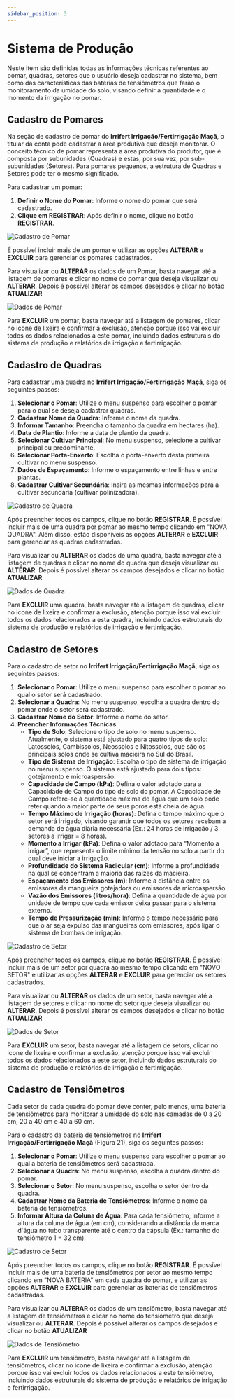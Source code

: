 ```yaml
---
sidebar_position: 3
---
```


# Sistema de Produção

Neste item são definidas todas as informações técnicas referentes ao pomar, quadras, setores que o usuário deseja cadastrar no sistema, bem como das características das baterias de tensiômetros que farão o monitoramento da umidade do solo, visando definir a quantidade e o momento da irrigação no pomar.

## Cadastro de Pomares

Na seção de cadastro de pomar do **Irrifert Irrigação/Fertirrigação Maçã**, o titular da conta pode cadastrar a área produtiva que deseja monitorar. O conceito técnico de pomar representa a área produtiva do produtor, que é composta por subunidades (Quadras) e estas, por sua vez, por sub-subunidades (Setores). Para pomares pequenos, a estrutura de Quadras e Setores pode ter o mesmo significado.

Para cadastrar um pomar:

1. **Definir o Nome do Pomar**: Informe o nome do pomar que será cadastrado.
2. **Clique em REGISTRAR**: Após definir o nome, clique no botão **REGISTRAR**.

![Cadastro de Pomar](https://github.com/user-attachments/assets/04feaf2e-0f28-4ded-834c-79e994831eab)

É possível incluir mais de um pomar e utilizar as opções **ALTERAR** e **EXCLUIR** para gerenciar os pomares cadastrados.

Para visualizar ou **ALTERAR** os dados de um Pomar, basta navegar até a listagem de pomares e clicar no nome do pomar que deseja visualizar ou **ALTERAR**. Depois é possível alterar os campos desejados e clicar no botão **ATUALIZAR**

![Dados de Pomar](https://github.com/user-attachments/assets/5358e705-76b7-498c-8c4a-55fc70575e10)

Para **EXCLUIR** um pomar, basta navegar até a listagem de pomares, clicar no icone de lixeira e confirmar a exclusão, atenção porque isso vai excluir todos os dados relacionados a este pomar, incluindo dados estruturais do sistema de produção e relatórios de irrigação e fertirrigação.

## Cadastro de Quadras

Para cadastrar uma quadra no **Irrifert Irrigação/Fertirrigação Maçã**, siga os seguintes passos:

1. **Selecionar o Pomar**: Utilize o menu suspenso para escolher o pomar para o qual se deseja cadastrar quadras.
2. **Cadastrar Nome da Quadra**: Informe o nome da quadra.
3. **Informar Tamanho**: Preencha o tamanho da quadra em hectares (ha).
4. **Data de Plantio**: Informe a data de plantio da quadra.
5. **Selecionar Cultivar Principal**: No menu suspenso, selecione a cultivar principal ou predominante.
6. **Selecionar Porta-Enxerto**: Escolha o porta-enxerto desta primeira cultivar no menu suspenso.
7. **Dados de Espaçamento**: Informe o espaçamento entre linhas e entre plantas.
8. **Cadastrar Cultivar Secundária**: Insira as mesmas informações para a cultivar secundária (cultivar polinizadora).

![Cadastro de Quadra](https://github.com/user-attachments/assets/6c88c579-dcc7-44f2-a98a-2520e39e0010)

Após preencher todos os campos, clique no botão **REGISTRAR**. É possível incluir mais de uma quadra por pomar ao mesmo tempo clicando em "NOVA QUADRA". Além disso, estão disponíveis as opções **ALTERAR** e **EXCLUIR** para gerenciar as quadras cadastradas.

Para visualizar ou **ALTERAR** os dados de uma quadra, basta navegar até a listagem de quadras e clicar no nome do quadra que deseja visualizar ou **ALTERAR**. Depois é possível alterar os campos desejados e clicar no botão **ATUALIZAR**

![Dados de Quadra](https://github.com/user-attachments/assets/d5f8962c-7355-4add-a787-6d34a7d87b73)

Para **EXCLUIR** uma quadra, basta navegar até a listagem de quadras, clicar no icone de lixeira e confirmar a exclusão, atenção porque isso vai excluir todos os dados relacionados a esta quadra, incluindo dados estruturais do sistema de produção e relatórios de irrigação e fertirrigação.

## Cadastro de Setores

Para o cadastro de setor no **Irrifert Irrigação/Fertirrigação Maçã**, siga os seguintes passos:

1. **Selecionar o Pomar**: Utilize o menu suspenso para escolher o pomar ao qual o setor será cadastrado.
2. **Selecionar a Quadra**: No menu suspenso, escolha a quadra dentro do pomar onde o setor será cadastrado.
3. **Cadastrar Nome do Setor**: Informe o nome do setor.
4. **Preencher Informações Técnicas**:
   - **Tipo de Solo**: Selecione o tipo de solo no menu suspenso. Atualmente, o sistema está ajustado para quatro tipos de solo: Latossolos, Cambissolos, Neossolos e Nitossolos, que são os principais solos onde se cultiva macieira no Sul do Brasil.
   - **Tipo de Sistema de Irrigação**: Escolha o tipo de sistema de irrigação no menu suspenso. O sistema está ajustado para dois tipos: gotejamento e microaspersão.
   - **Capacidade de Campo (kPa)**: Defina o valor adotado para a Capacidade de Campo do tipo de solo do pomar. A Capacidade de Campo refere-se à quantidade máxima de água que um solo pode reter quando a maior parte de seus poros está cheia de água.
   - **Tempo Máximo de Irrigação (horas)**: Defina o tempo máximo que o setor será irrigado, visando garantir que todos os setores recebam a demanda de água diária necessária (Ex.: 24 horas de irrigação / 3 setores a irrigar = 8 horas).
   - **Momento a Irrigar (kPa)**: Defina o valor adotado para “Momento a irrigar”, que representa o limite mínimo da tensão no solo a partir do qual deve iniciar a irrigação.
   - **Profundidade do Sistema Radicular (cm)**: Informe a profundidade na qual se concentram a maioria das raízes da macieira.
   - **Espaçamento dos Emissores (m)**: Informe a distância entre os emissores da mangueira gotejadora ou emissores da microaspersão.
   - **Vazão dos Emissores (litros/hora)**: Defina a quantidade de água por unidade de tempo que cada emissor deixa passar para o sistema externo.
   - **Tempo de Pressurização (min)**: Informe o tempo necessário para que o ar seja expulso das mangueiras com emissores, após ligar o sistema de bombas de irrigação.

![Cadastro de Setor](https://github.com/user-attachments/assets/f338aad1-6064-4ac3-9c3e-435fd49fd7e4)

Após preencher todos os campos, clique no botão **REGISTRAR**. É possível incluir mais de um setor por quadra ao mesmo tempo clicando em "NOVO SETOR" e utilizar as opções **ALTERAR** e **EXCLUIR** para gerenciar os setores cadastrados.

Para visualizar ou **ALTERAR** os dados de um setor, basta navegar até a listagem de setores e clicar no nome do setor que deseja visualizar ou **ALTERAR**. Depois é possível alterar os campos desejados e clicar no botão **ATUALIZAR**

![Dados de Setor](https://github.com/user-attachments/assets/8c841b87-cf29-4302-bb75-7099ade3b3f1)

Para **EXCLUIR** um setor, basta navegar até a listagem de setors, clicar no icone de lixeira e confirmar a exclusão, atenção porque isso vai excluir todos os dados relacionados a este setor, incluindo dados estruturais do sistema de produção e relatórios de irrigação e fertirrigação.

## Cadastro de Tensiômetros

Cada setor de cada quadra do pomar deve conter, pelo menos, uma bateria de tensiômetros para monitorar a umidade do solo nas camadas de 0 a 20 cm, 20 a 40 cm e 40 a 60 cm.

Para o cadastro da bateria de tensiômetros no **Irrifert Irrigação/Fertirrigação Maçã** (Figura 21), siga os seguintes passos:

1. **Selecionar o Pomar**: Utilize o menu suspenso para escolher o pomar ao qual a bateria de tensiômetros será cadastrada.
2. **Selecionar a Quadra**: No menu suspenso, escolha a quadra dentro do pomar.
3. **Selecionar o Setor**: No menu suspenso, escolha o setor dentro da quadra.
4. **Cadastrar Nome da Bateria de Tensiômetros**: Informe o nome da bateria de tensiômetros.
5. **Informar Altura da Coluna de Água**: Para cada tensiômetro, informe a altura da coluna de água (em cm), considerando a distância da marca d'água no tubo transparente até o centro da cápsula (Ex.: tamanho do tensiômetro 1 = 32 cm).

![Cadastro de Setor](https://github.com/user-attachments/assets/762137ed-05a5-4bb4-9e4a-c18e28f7fdf9)

Após preencher todos os campos, clique no botão **REGISTRAR**. É possível incluir mais de uma bateria de tensiômetros por setor ao mesmo tempo clicando em "NOVA BATERIA" em cada quadra do pomar, e utilizar as opções **ALTERAR** e **EXCLUIR** para gerenciar as baterias de tensiômetros cadastradas.

Para visualizar ou **ALTERAR** os dados de um tensiômetro, basta navegar até a listagem de tensiômetros e clicar no nome do tensiômetro que deseja visualizar ou **ALTERAR**. Depois é possível alterar os campos desejados e clicar no botão **ATUALIZAR**

![Dados de Tensiômetro](https://github.com/user-attachments/assets/0e8e6828-bce4-4d35-a529-1919e9ebc643)

Para **EXCLUIR** um tensiômetro, basta navegar até a listagem de tensiômetros, clicar no icone de lixeira e confirmar a exclusão, atenção porque isso vai excluir todos os dados relacionados a este tensiômetro, incluindo dados estruturais do sistema de produção e relatórios de irrigação e fertirrigação.


